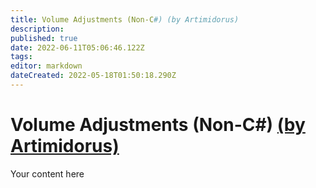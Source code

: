 ```yaml
---
title: Volume Adjustments (Non-C#) (by Artimidorus)
description: 
published: true
date: 2022-06-11T05:06:46.122Z
tags: 
editor: markdown
dateCreated: 2022-05-18T01:50:18.290Z
---
```


# Volume Adjustments (Non-C#) [(by Artimidorus)](https://www.twitch.tv/artimidorus)
Your content here